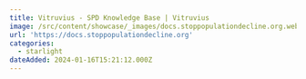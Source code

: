 ```yaml
---
title: Vitruvius - SPD Knowledge Base | Vitruvius
image: /src/content/showcase/_images/docs.stoppopulationdecline.org.webp
url: 'https://docs.stoppopulationdecline.org'
categories:
  - starlight
dateAdded: 2024-01-16T15:21:12.000Z
---
```


